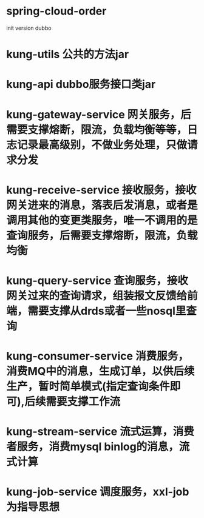 # spring-cloud-order
init version dubbo
# kung-utils 公共的方法jar
# kung-api dubbo服务接口类jar
# kung-gateway-service 网关服务，后需要支撑熔断，限流，负载均衡等等，日志记录最高级别，不做业务处理，只做请求分发
# kung-receive-service 接收服务，接收网关进来的消息，落表后发消息，或者是调用其他的变更类服务，唯一不调用的是查询服务，后需要支撑熔断，限流，负载均衡
# kung-query-service  查询服务，接收网关过来的查询请求，组装报文反馈给前端，需要支撑从drds或者一些nosql里查询
# kung-consumer-service 消费服务，消费MQ中的消息，生成订单，以供后续生产，暂时简单模式(指定查询条件即可),后续需要支撑工作流
# kung-stream-service 流式运算，消费者服务，消费mysql binlog的消息，流式计算
# kung-job-service 调度服务，xxl-job为指导思想
